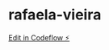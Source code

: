 # rafaela-vieira

[Edit in Codeflow ⚡️](https://stackblitz.com/~/github.com/Revised85/rafaela-vieira)